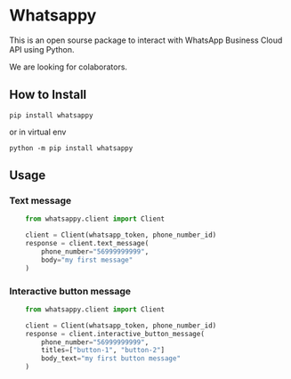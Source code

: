 # Whatsappy

This is an open sourse package to interact with WhatsApp Business Cloud API using Python.

We are looking for colaborators.

## How to Install

`pip install whatsappy`

or in virtual env

`python -m pip install whatsappy`

## Usage

### Text message

```py
    from whatsappy.client import Client

    client = Client(whatsapp_token, phone_number_id)
    response = client.text_message(
        phone_number="56999999999",
        body="my first message"
    )
```

### Interactive button message

```py
    from whatsappy.client import Client

    client = Client(whatsapp_token, phone_number_id)
    response = client.interactive_button_message(
        phone_number="56999999999",
        titles=["button-1", "button-2"]
        body_text="my first button message"
    )
```
